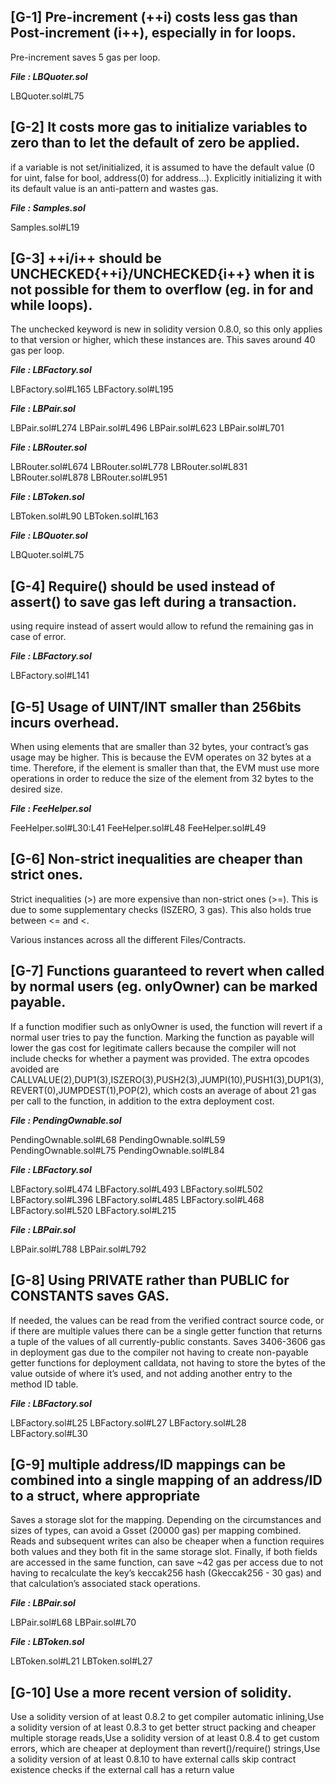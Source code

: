 ## [G-1] Pre-increment (++i) costs less gas than Post-increment (i++), especially in for loops.

Pre-increment saves 5 gas per loop.

***File : LBQuoter.sol***

LBQuoter.sol#L75




## [G-2] It costs more gas to initialize variables to zero than to let the default of zero be applied.

if a variable is not set/initialized, it is assumed to have the default value (0 for uint, false for bool, address(0) for address…). Explicitly initializing it with its default value is an anti-pattern and wastes gas.


***File : Samples.sol***

Samples.sol#L19


## [G-3] ++i/i++ should be UNCHECKED{++i}/UNCHECKED{i++} when it is not possible for them to overflow (eg. in for and while loops).

The unchecked keyword is new in solidity version 0.8.0, so this only applies to that version or higher, which these instances are. This saves around 40 gas per loop.

***File : LBFactory.sol***

LBFactory.sol#L165
LBFactory.sol#L195

***File : LBPair.sol***

LBPair.sol#L274
LBPair.sol#L496
LBPair.sol#L623
LBPair.sol#L701

***File : LBRouter.sol***

LBRouter.sol#L674
LBRouter.sol#L778
LBRouter.sol#L831
LBRouter.sol#L878
LBRouter.sol#L951

***File : LBToken.sol***

LBToken.sol#L90
LBToken.sol#L163

***File : LBQuoter.sol***

LBQuoter.sol#L75




## [G-4] Require() should be used instead of assert() to save gas left during a transaction.

using require instead of assert would allow to refund the remaining gas in case of error.

***File : LBFactory.sol***

LBFactory.sol#L141



## [G-5] Usage of UINT/INT smaller than 256bits incurs overhead.

When using elements that are smaller than 32 bytes, your contract’s gas usage may be higher. This is because the EVM operates on 32 bytes at a time. Therefore, if the element is smaller than that, the EVM must use more operations in order to reduce the size of the element from 32 bytes to the desired size.

***File : FeeHelper.sol***

FeeHelper.sol#L30:L41
FeeHelper.sol#L48
FeeHelper.sol#L49



## [G-6] Non-strict inequalities are cheaper than strict ones.

Strict inequalities (>) are more expensive than non-strict ones (>=). This is due to some supplementary checks (ISZERO, 3 gas). This also holds true between <= and <.

Various instances across all the different Files/Contracts.


## [G-7] Functions guaranteed to revert when called by normal users (eg. onlyOwner) can be marked payable.

If a function modifier such as onlyOwner is used, the function will revert if a normal user tries to pay the function. Marking the function as payable will lower the gas cost for legitimate callers because the compiler will not include checks for whether a payment was provided. The extra opcodes avoided are CALLVALUE(2),DUP1(3),ISZERO(3),PUSH2(3),JUMPI(10),PUSH1(3),DUP1(3),REVERT(0),JUMPDEST(1),POP(2), which costs an average of about 21 gas per call to the function, in addition to the extra deployment cost.

***File : PendingOwnable.sol***

PendingOwnable.sol#L68
PendingOwnable.sol#L59
PendingOwnable.sol#L75
PendingOwnable.sol#L84

***File : LBFactory.sol***

LBFactory.sol#L474
LBFactory.sol#L493
LBFactory.sol#L502
LBFactory.sol#L396
LBFactory.sol#L485
LBFactory.sol#L468
LBFactory.sol#L520
LBFactory.sol#L215

***File : LBPair.sol***

LBPair.sol#L788
LBPair.sol#L792




## [G-8] Using PRIVATE rather than PUBLIC for CONSTANTS saves GAS.

If needed, the values can be read from the verified contract source code, or if there are multiple values there can be a single getter function that returns a tuple of the values of all currently-public constants. Saves 3406-3606 gas in deployment gas due to the compiler not having to create non-payable getter functions for deployment calldata, not having to store the bytes of the value outside of where it’s used, and not adding another entry to the method ID table.

***File : LBFactory.sol***

LBFactory.sol#L25
LBFactory.sol#L27
LBFactory.sol#L28
LBFactory.sol#L30



## [G-9] multiple address/ID mappings can be combined into a single mapping of an address/ID to a struct, where appropriate

Saves a storage slot for the mapping. Depending on the circumstances and sizes of types, can avoid a Gsset (20000 gas) per mapping combined. Reads and subsequent writes can also be cheaper when a function requires both values and they both fit in the same storage slot. Finally, if both fields are accessed in the same function, can save ~42 gas per access due to not having to recalculate the key’s keccak256 hash (Gkeccak256 - 30 gas) and that calculation’s associated stack operations.

***File : LBPair.sol***

LBPair.sol#L68
LBPair.sol#L70

***File : LBToken.sol***

LBToken.sol#L21
LBToken.sol#L27




## [G-10] Use a more recent version of solidity.

Use a solidity version of at least 0.8.2 to get compiler automatic inlining,Use a solidity version of at least 0.8.3 to get better struct packing and cheaper multiple storage reads,Use a solidity version of at least 0.8.4 to get custom errors, which are cheaper at deployment than revert()/require() strings,Use a solidity version of at least 0.8.10 to have external calls skip contract existence checks if the external call has a return value

